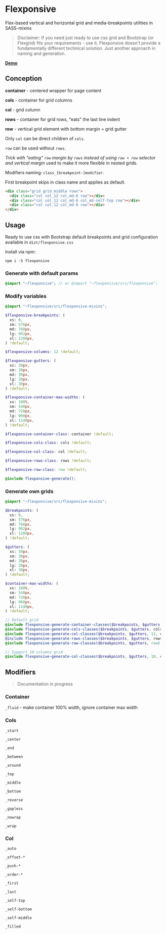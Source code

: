 # Flexponsive

Flex-based vertical and horizontal grid and media-breakpoints utilities in SASS-mixins

> Disclaimer: If you need just ready to use css grid and Bootstrap (or Flexgrid) fits your requirements - use it. Flexponsive doesn't provide a fundamentally different technical solution. Just another approach in naming and generation.  

**[Demo](https://andrey-hohlov.github.io/flexponsive/)**

## Conception

**container** - centered wrapper for page content

**cols** - container for grid columns

**col** - grid column

**rows** - container for grid rows, "eats" the last line indent

**row** - vertical grid element with bottom margin = grid gutter

Only ```col``` can be direct children of ```cols```.

```row``` can be used without ```rows```.
 
 *Trick with "eating" ```row``` margin by ```rows``` instead of using ```row + row``` selector and vertical margin* used to make it more flexible in nested grids.

Modifiers naming: ```class_[breakpoint-]modifier```.

First breakpoint skips in class name and applies as default. 

```html
<div class="grid grid_middle rows">
  <div class="col col_12 col_md-6 row"></div>
  <div class="col col_12 col_md-6 col_md-self-top row"></div>
  <div class="col col_12 col_md-6 row"></div>
</div>

```

## Usage

Ready to use css with Bootstrap default breakpoints and grid configuration available in ```dist/flexponsive.css```

Install via npm:

```npm i -S flexponsive```

### Generate with default params

```scss
@import "~flexponsive"; // or @import "~flexponsive/src/flexponsive";
```

### Modify variables

```scss
@import "~flexponsive/src/flexponsive-mixins";

$flexponsive-breakpoints: (
  xs: 0,
  sm: 576px,
  md: 768px,
  lg: 992px,
  xl: 1200px,
) !default;

$flexponsive-columns: 12 !default;

$flexponsive-gutters: (
  xs: 30px,
  sm: 30px,
  md: 30px,
  lg: 30px,
  xl: 30px,
) !default;

$flexponsive-container-max-widths: (
  xs: 100%,
  sm: 540px,
  md: 720px,
  lg: 960px,
  xl: 1140px,
) !default;

$flexponsive-container-class: container !default;

$flexponsive-cols-class: cols !default;

$flexponsive-col-class: col !default;

$flexponsive-rows-class: rows !default;

$flexponsive-row-class: row !default;

@include flexponsive-generate();
```

### Generate own grids

```scss
@import "~flexponsive/src/flexponsive-mixins";

$breakpoints: (
  xs: 0,
  sm: 576px,
  md: 768px,
  lg: 992px,
  xl: 1200px,
) !default;

$gutters: (
  xs: 30px,
  sm: 30px,
  md: 30px,
  lg: 30px,
  xl: 30px,
) !default;

$container-max-widths: (
  xs: 100%,
  sm: 540px,
  md: 720px,
  lg: 960px,
  xl: 1140px,
) !default;

// Default grid
@include flexponsive-generate-container-classes($breakpoints, $gutters, $container-max-widths, container);
@include flexponsive-generate-cols-classes($breakpoints, $gutters, cols);
@include flexponsive-generate-col-classes($breakpoints, $gutters, 12, col)
@include flexponsive-generate-rows-classes($breakpoints, $gutters, rows);
@include flexponsive-generate-row-classes($breakpoints, $gutters, row);

// Support 10-columns grid
@include flexponsive-generate-col-classes($breakpoints, $gutters, 10, col-of-10); 
```


## Modifiers

> Documentation in progress

### Container 

```_fluid``` - make container 100% width, ignore container max width

### Cols 

```_start```

```_center```

```_end```

```_between```

```_around```

```_top```

```_middle```

```_bottom```

```_reverse```

```_gapless```

```_nowrap```

```_wrap```

### Col 

```_auto```

```_offset-*```

```_push-*```

```_order-*```

```_first```

```_last```

```_self-top```

```_self-bottom```

```_self-middle```

```_filled```
